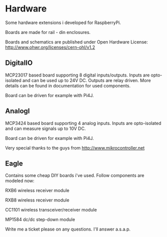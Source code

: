 # Hardware
Some hardware extensions i developed for RaspberryPi.

Boards are made for rail - din enclosures.

Boards and schematics are published under Open Hardware License:
http://www.ohwr.org/licenses/cern-ohl/v1.2

DigitalIO
----------
MCP23017 based board supporting 8 digital inputs/outputs.
Inputs are opto-isolated and can be used up to 24V DC.
Outputs are relay driven. More details can be found in
documentation for used components.

Board can be driven for example with Pi4J.

AnalogI
-------
MCP3424 based board supporting 4 analog inputs.
Inputs are opto-isolated and can measure signals up to 10V DC.

Board can be driven for example with Pi4J.


Very special thanks to the guys from http://www.mikrocontroller.net

Eagle
-------
Contains some cheap DIY boards i've used. Follow components are modeled now:

RXB6 wireless receiver module

RXB8 wireless receiver module

CC1101 wireless transceiver/receiver module

MP1584 dc/dc step-down module

Write me a ticket please on any questions. I'll answer a.s.a.p.
